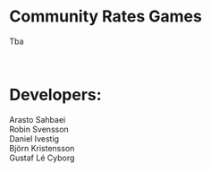 # Community Rates Games
Tba

<br />

# Developers:
Arasto Sahbaei <br />
Robin Svensson <br />
Daniel Ivestig <br />
Björn Kristensson <br />
Gustaf Lé Cyborg
